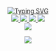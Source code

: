 <p align="center">
<a href="https://github.com/optimalgrowyt">
    <img src="https://readme-typing-svg.demolab.com?font=Firacode&size=24&duration=3000&pause=500&color=AE87FF&multiline=true&center=true&vCenter=true&width=265&height=124&lines=Dr Abdul+Matin+Karimi;Optimal Grow YT ; FullStack Developer" alt="Typing SVG" />
</a>
<br/>

<a href="https://www.youtube.com/@optimalgrowYT/videos">
    <img src="https://img.shields.io/badge/-youtube-red?style=flat-square&logo=youtube">
</a> 
<a href="https://t.me/optimalgrowyt">
    <img src="https://img.shields.io/badge/Channel-blue?style=flat-square&logo=telegram">
</a> 
<a href="https://www.facebook.com/dr.abdulmatinkarimi/">
    <img src="https://img.shields.io/badge/-facebook-blue?style=flat-square&logo=facebook">
</a>
<a href="https://www.instagram.com/doctor_amk">
    <img src="https://img.shields.io/badge/-instagram-gray?style=flat-square&logo=instagram">
</a>
<br/> 

<a href="https://github.com/optimalgrowyt">
    <img src="https://github-stats-alpha.vercel.app/api?username=optimalgrowyt&cc=22272e&tc=37BCF6&ic=AE87FF&bc=AE87FF">
</a>
<br>
</p>

<a href="https://github.com/optimalgrowyt">
    <p align="center">
         <img src="https://skillicons.dev/icons?i=xd,figma,github,vscode,linkedin,postman,git,alpinejs,vue,js,jquery,laravel,linux,md,nuxtjs,php,mysql,html,css,py,sass,tailwind,ts,solidity&perline=8" />
    </p>
   
</a>

